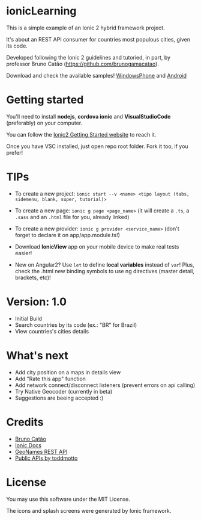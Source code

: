 # ionicLearning

This is a simple example of an Ionic 2 hybrid framework project. 

It's about an REST API consumer for countries most populous cities, given its code. 

Developed following the Ionic 2 guidelines and tutoried, in part, by professor Bruno Catão (https://github.com/brunogamacatao).

Download and check the available samples! [WindowsPhone](https://goo.gl/vLkbTu) and [Android](https://play.google.com/store/apps/details?id=com.jgeraldo.ioniclearning)

# Getting started

You'll need to install **nodejs**, **cordova ionic** and **VisualStudioCode** (preferably) on your computer.

You can follow the [Ionic2 Getting Started website](https://ionicframework.com/getting-started/) to reach it.

Once you have VSC installed, just open repo root folder. Fork it too, if you prefer!

# TIPs

  * To create a new project: `ionic start --v <name> <tipo layout (tabs, sidemenu, blank, super, tutorial)>`
  * To create a new page: `ionic g page <page_name>` (it will create a `.ts`, a `.sass` and an `.html` file for you, already linked)
  * To create a new provider: `ionic g provider <service_name>` (don't forget to declare it on app/app.module.ts!)
    
  * Download **IonicView** app on your mobile device to make real tests easier!

  * New on Angular2? Use `let` to define **local variables** instead of `var`! Plus, check the .html new binding symbols to use ng directives (master detail, brackets, etc)!

# Version: 1.0

  * Initial Build
  * Search countries by its code (ex.: "BR" for Brazil)
  * View countries's cities details

# What's next

  * Add city position on a maps in details view
  * Add "Rate this app" function
  * Add network connect/disconnect listeners (prevent errors on api calling)
  * Try Native Geocoder (currently in beta) 
  * Suggestions are beeing accepted :)

# Credits

- [Bruno Catão ](https://github.com/brunogamacatao)
- [Ionic Docs](https://ionicframework.com/docs/)
- [GeoNames REST API](http://www.geonames.org/)
- [Public APIs by toddmotto](https://github.com/toddmotto/public-apis)

# License

You may use this software under the MIT License.

The icons and splash screens were generated by Ionic framework.
